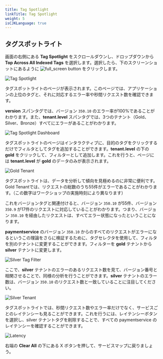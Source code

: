 ```yaml
---
title: Tag Spotlight
linkTitle: Tag Spotlight
weight: 5
isCJKLanguage: true
---
```


## タグスポットライト

画面の右側にある **Tag Spotlight** をスクロールダウンし、ドロップダウンから **Top Across All Indexed Tags** を選択します。選択したら、下のスクリーンショットにあるように ![full_screen button](../../../images/full_screen.png) をクリックします。

![Tag Spotlight](../../../images/tag-spotlight.png)

タグスポットライトのページが表示されます。このページでは、アプリケーションの上位のタグと、それに対応するエラー率や秒間リクエスト数を確認できます。

**version** スパンタグでは、バージョン `350.10` のエラー率が100%であることがわかります。また、**tenant.level** スパンタグでは、3つのテナント（Gold、Silver、Bronze）すべてにエラーがあることがわかります。

![Tag Spotlight Dashboard](../../../images/tag-spotlight-dashboard.png)

タグスポットライトのページはインタラクティブに、目的のタグをクリックするだけでフィルタとしてタグを追加することができます。**tenant.level** の下の **gold** をクリックして、フィルターとして追加します。これを行うと、ページには **tenant.level** が **gold** のデータのみが表示されます。

![Gold Tenant](../../../images/gold-tenant.png)

タグスポットライトは、データを分析して傾向を見極めるのに非常に便利です。Gold Tenantでは、リクエストの総数のうち55件がエラーであることがわかります。（この数字はワークショップの実施時刻により異なります）

これをバージョンタグと関連付けると、バージョン `350.10` が55件、バージョン `350.9` が17件のリクエストに対応していることがわかります。つまり、バージョン `350.10` を経由したリクエストは、すべてエラー状態になったということになります。

**paymentservice** のバージョン `350.10` からのすべてのリクエストがエラーになるというこの理論をさらに検証するために、タグセレクタを使用して、フィルタを別のテナントに変更することができます。フィルターを **gold** テナントから **silver** テナントに変更します。

![Silver Tag Filter](../../../images/silver-tag-filter.png)

ここで、**silver** テナントのエラーのあるリクエスト数を見て、バージョン番号と相関させることで、同様の分析を行うことができます。**silver** テナントのエラー数は、バージョン `350.10` のリクエスト数と一致していることに注目してください。

![Silver Tenant](../../../images/silver-tenant.png)

タグスポットライトでは、秒間リクエスト数やエラー率だけでなく、サービスごとのレイテンシーも見ることができます。これを行うには、レイテンシーボタンを選択し、silver テナントタグを削除することで、すべての paymentservice のレイテンシーを確認することができます。

![Latency](../../../images/latency.png)

右端の **Clear All** の下にある X ボタンを押して、サービスマップに戻りましょう。
